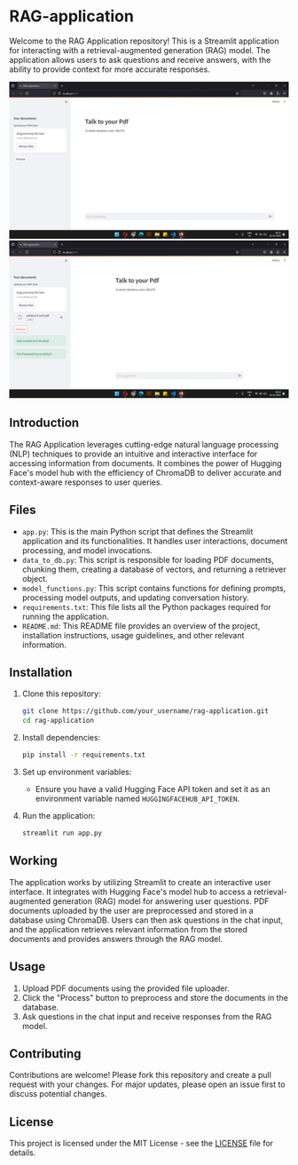 # RAG-application

Welcome to the RAG Application repository! This is a Streamlit application for interacting with a retrieval-augmented generation (RAG) model. The application allows users to ask questions and receive answers, with the ability to provide context for more accurate responses.

![Screenshot](image3.png)
![Screenshot](image2.png)

## Introduction

The RAG Application leverages cutting-edge natural language processing (NLP) techniques to provide an intuitive and interactive interface for accessing information from documents. It combines the power of Hugging Face's model hub with the efficiency of ChromaDB to deliver accurate and context-aware responses to user queries.

## Files

- `app.py`: This is the main Python script that defines the Streamlit application and its functionalities. It handles user interactions, document processing, and model invocations.
- `data_to_db.py`: This script is responsible for loading PDF documents, chunking them, creating a database of vectors, and returning a retriever object.
- `model_functions.py`: This script contains functions for defining prompts, processing model outputs, and updating conversation history.
- `requirements.txt`: This file lists all the Python packages required for running the application.
- `README.md`: This README file provides an overview of the project, installation instructions, usage guidelines, and other relevant information.

## Installation

1. Clone this repository:

    ```bash
    git clone https://github.com/your_username/rag-application.git
    cd rag-application
    ```

2. Install dependencies:

    ```bash
    pip install -r requirements.txt
    ```

3. Set up environment variables:

    - Ensure you have a valid Hugging Face API token and set it as an environment variable named `HUGGINGFACEHUB_API_TOKEN`.
  
4. Run the application:

    ```bash
    streamlit run app.py
    ```
## Working

The application works by utilizing Streamlit to create an interactive user interface. It integrates with Hugging Face's model hub to access a retrieval-augmented generation (RAG) model for answering user questions. PDF documents uploaded by the user are preprocessed and stored in a database using ChromaDB. Users can then ask questions in the chat input, and the application retrieves relevant information from the stored documents and provides answers through the RAG model.

## Usage

1. Upload PDF documents using the provided file uploader.
2. Click the "Process" button to preprocess and store the documents in the database.
3. Ask questions in the chat input and receive responses from the RAG model.

## Contributing

Contributions are welcome! Please fork this repository and create a pull request with your changes. For major updates, please open an issue first to discuss potential changes.

## License

This project is licensed under the MIT License - see the [LICENSE](LICENSE) file for details.


